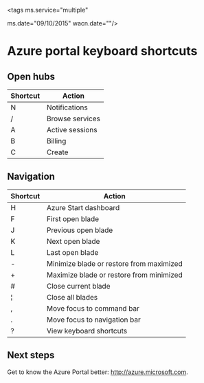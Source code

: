 <properties
   pageTitle="Azure portal keyboard shortcuts | Windows Azure"
   description="This article will always be an up-to-date listing of the keyboard shortcuts that work throughout the Azure portal. Individual services might have their own specialized keyboard shortcuts."
   services="cloud-services"
   documentationCenter=""
   authors="curtand"
   manager="msStevenPo"
   editor=""/>

<tags
   ms.service="multiple"

   ms.date="09/10/2015"
   wacn.date=""/>

# Azure portal keyboard shortcuts

## Open hubs

| Shortcut | Action |
|--------|----------|
| N | Notifications |
| / | Browse services |
| A | Active sessions |
| B | Billing |
| C | Create |

## Navigation

| Shortcut | Action |
|--------|----------|
| H | Azure Start dashboard |
| F | First open blade |
| J | Previous open blade |
| K | Next open blade |
| L | Last open blade |
| - | Minimize blade or restore from maximized |
| + | Maximize blade or restore from minimized |
| # | Close current blade |
| ¦ | Close all blades |
| , | Move focus to command bar |
| . | Move focus to navigation bar |
| ? | View keyboard shortcuts |


## Next steps

Get to know the Azure Portal better: http://azure.microsoft.com.
 